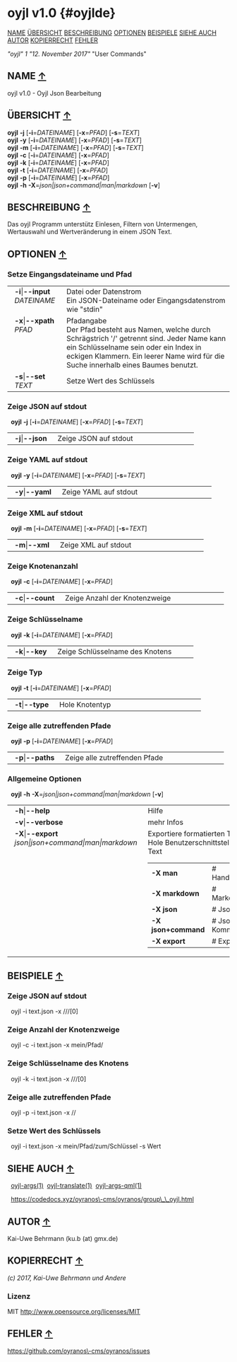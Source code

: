 # oyjl v1.0 {#oyjlde}
<a name="toc"></a>
[NAME](#name) [ÜBERSICHT](#synopsis) [BESCHREIBUNG](#description) [OPTIONEN](#options) [BEISPIELE](#examples) [SIEHE AUCH](#seealso) [AUTOR](#author) [KOPIERRECHT](#copyright) [FEHLER](#bugs) 

*"oyjl"* *1* *"12. November 2017"* "User Commands"

<h2>NAME <a href="#toc" name="name">&uarr;</a></h2>

oyjl v1.0 \- Oyjl Json Bearbeitung

<h2>ÜBERSICHT <a href="#toc" name="synopsis">&uarr;</a></h2>

**oyjl** <strong>\-j</strong> [<strong>\-i</strong>=<em>DATEINAME</em>] [<strong>\-x</strong>=<em>PFAD</em>] [<strong>\-s</strong>=<em>TEXT</em>]
<br />
**oyjl** <strong>\-y</strong> [<strong>\-i</strong>=<em>DATEINAME</em>] [<strong>\-x</strong>=<em>PFAD</em>] [<strong>\-s</strong>=<em>TEXT</em>]
<br />
**oyjl** <strong>\-m</strong> [<strong>\-i</strong>=<em>DATEINAME</em>] [<strong>\-x</strong>=<em>PFAD</em>] [<strong>\-s</strong>=<em>TEXT</em>]
<br />
**oyjl** <strong>\-c</strong> [<strong>\-i</strong>=<em>DATEINAME</em>] [<strong>\-x</strong>=<em>PFAD</em>]
<br />
**oyjl** <strong>\-k</strong> [<strong>\-i</strong>=<em>DATEINAME</em>] [<strong>\-x</strong>=<em>PFAD</em>]
<br />
**oyjl** <strong>\-t</strong> [<strong>\-i</strong>=<em>DATEINAME</em>] [<strong>\-x</strong>=<em>PFAD</em>]
<br />
**oyjl** <strong>\-p</strong> [<strong>\-i</strong>=<em>DATEINAME</em>] [<strong>\-x</strong>=<em>PFAD</em>]
<br />
**oyjl** <strong>\-h</strong> <strong>\-X</strong>=<em>json|json+command|man|markdown</em> [<strong>\-v</strong>]

<h2>BESCHREIBUNG <a href="#toc" name="description">&uarr;</a></h2>

Das oyjl Programm unterstütz Einlesen, Filtern von Untermengen, Wertauswahl und Wertveränderung in einem JSON Text.

<h2>OPTIONEN <a href="#toc" name="options">&uarr;</a></h2>

### Setze Eingangsdateiname und Pfad

<table style='width:100%'>
 <tr><td style='padding-left:1em;padding-right:1em;vertical-align:top;width:25%'><strong>-i</strong>|<strong>--input</strong> <em>DATEINAME</em></td> <td>Datei oder Datenstrom<br />Ein JSON-Dateiname oder Eingangsdatenstrom wie "stdin" </tr>
 <tr><td style='padding-left:1em;padding-right:1em;vertical-align:top;width:25%'><strong>-x</strong>|<strong>--xpath</strong> <em>PFAD</em></td> <td>Pfadangabe<br />Der Pfad besteht aus Namen, welche durch Schrägstrich '/' getrennt sind. Jeder Name kann ein Schlüsselname sein oder ein Index in eckigen Klammern. Ein leerer Name wird für die Suche innerhalb eines Baumes benutzt. </tr>
 <tr><td style='padding-left:1em;padding-right:1em;vertical-align:top;width:25%'><strong>-s</strong>|<strong>--set</strong> <em>TEXT</em></td> <td>Setze Wert des Schlüssels </tr>
</table>

### Zeige JSON auf stdout
&nbsp;&nbsp;**oyjl** <strong>-j</strong> [<strong>\-i</strong>=<em>DATEINAME</em>] [<strong>\-x</strong>=<em>PFAD</em>] [<strong>\-s</strong>=<em>TEXT</em>]

<table style='width:100%'>
 <tr><td style='padding-left:1em;padding-right:1em;vertical-align:top;width:25%'><strong>-j</strong>|<strong>--json</strong></td> <td>Zeige JSON auf stdout</td> </tr>
</table>

### Zeige YAML auf stdout
&nbsp;&nbsp;**oyjl** <strong>-y</strong> [<strong>\-i</strong>=<em>DATEINAME</em>] [<strong>\-x</strong>=<em>PFAD</em>] [<strong>\-s</strong>=<em>TEXT</em>]

<table style='width:100%'>
 <tr><td style='padding-left:1em;padding-right:1em;vertical-align:top;width:25%'><strong>-y</strong>|<strong>--yaml</strong></td> <td>Zeige YAML auf stdout</td> </tr>
</table>

### Zeige XML auf stdout
&nbsp;&nbsp;**oyjl** <strong>-m</strong> [<strong>\-i</strong>=<em>DATEINAME</em>] [<strong>\-x</strong>=<em>PFAD</em>] [<strong>\-s</strong>=<em>TEXT</em>]

<table style='width:100%'>
 <tr><td style='padding-left:1em;padding-right:1em;vertical-align:top;width:25%'><strong>-m</strong>|<strong>--xml</strong></td> <td>Zeige XML auf stdout</td> </tr>
</table>

### Zeige Knotenanzahl
&nbsp;&nbsp;**oyjl** <strong>-c</strong> [<strong>\-i</strong>=<em>DATEINAME</em>] [<strong>\-x</strong>=<em>PFAD</em>]

<table style='width:100%'>
 <tr><td style='padding-left:1em;padding-right:1em;vertical-align:top;width:25%'><strong>-c</strong>|<strong>--count</strong></td> <td>Zeige Anzahl der Knotenzweige</td> </tr>
</table>

### Zeige Schlüsselname
&nbsp;&nbsp;**oyjl** <strong>-k</strong> [<strong>\-i</strong>=<em>DATEINAME</em>] [<strong>\-x</strong>=<em>PFAD</em>]

<table style='width:100%'>
 <tr><td style='padding-left:1em;padding-right:1em;vertical-align:top;width:25%'><strong>-k</strong>|<strong>--key</strong></td> <td>Zeige Schlüsselname des Knotens</td> </tr>
</table>

### Zeige Typ
&nbsp;&nbsp;**oyjl** <strong>-t</strong> [<strong>\-i</strong>=<em>DATEINAME</em>] [<strong>\-x</strong>=<em>PFAD</em>]

<table style='width:100%'>
 <tr><td style='padding-left:1em;padding-right:1em;vertical-align:top;width:25%'><strong>-t</strong>|<strong>--type</strong></td> <td>Hole Knotentyp</td> </tr>
</table>

### Zeige alle zutreffenden Pfade
&nbsp;&nbsp;**oyjl** <strong>-p</strong> [<strong>\-i</strong>=<em>DATEINAME</em>] [<strong>\-x</strong>=<em>PFAD</em>]

<table style='width:100%'>
 <tr><td style='padding-left:1em;padding-right:1em;vertical-align:top;width:25%'><strong>-p</strong>|<strong>--paths</strong></td> <td>Zeige alle zutreffenden Pfade</td> </tr>
</table>

### Allgemeine Optionen
&nbsp;&nbsp;**oyjl** <strong>-h</strong> <strong>\-X</strong>=<em>json|json+command|man|markdown</em> [<strong>\-v</strong>]

<table style='width:100%'>
 <tr><td style='padding-left:1em;padding-right:1em;vertical-align:top;width:25%'><strong>-h</strong>|<strong>--help</strong></td> <td>Hilfe</td> </tr>
 <tr><td style='padding-left:1em;padding-right:1em;vertical-align:top;width:25%'><strong>-v</strong>|<strong>--verbose</strong></td> <td>mehr Infos</td> </tr>
 <tr><td style='padding-left:1em;padding-right:1em;vertical-align:top;width:25%'><strong>-X</strong>|<strong>--export</strong> <em>json|json+command|man|markdown</em></td> <td>Exportiere formatierten Text<br />Hole Benutzerschnittstelle als Text
  <table>
   <tr><td style='padding-left:0.5em'><strong>-X man</strong></td><td># Handbuch</td></tr>
   <tr><td style='padding-left:0.5em'><strong>-X markdown</strong></td><td># Markdown</td></tr>
   <tr><td style='padding-left:0.5em'><strong>-X json</strong></td><td># Json</td></tr>
   <tr><td style='padding-left:0.5em'><strong>-X json+command</strong></td><td># Json + Kommando</td></tr>
   <tr><td style='padding-left:0.5em'><strong>-X export</strong></td><td># Export</td></tr>
  </table>
  </td>
 </tr>
</table>


<h2>BEISPIELE <a href="#toc" name="examples">&uarr;</a></h2>

### Zeige JSON auf stdout
&nbsp;&nbsp;oyjl -i text.json \-x ///[0]
### Zeige Anzahl der Knotenzweige
&nbsp;&nbsp;oyjl \-c \-i text.json \-x mein/Pfad/
### Zeige Schlüsselname des Knotens
&nbsp;&nbsp;oyjl \-k \-i text.json \-x ///[0]
### Zeige alle zutreffenden Pfade
&nbsp;&nbsp;oyjl \-p \-i text.json \-x //
### Setze Wert des Schlüssels
&nbsp;&nbsp;oyjl \-i text.json \-x mein/Pfad/zum/Schlüssel \-s Wert

<h2>SIEHE AUCH <a href="#toc" name="seealso">&uarr;</a></h2>

&nbsp;&nbsp;[oyjl\-args](oyjlargs.html)<a href="oyjlargs.md">(1)</a>&nbsp;&nbsp;[oyjl\-translate](oyjltranslate.html)<a href="oyjltranslate.md">(1)</a>&nbsp;&nbsp;[oyjl\-args\-qml](oyjlargsqml.html)<a href="oyjlargsqml.md">(1)</a>

&nbsp;&nbsp;<a href="https://codedocs.xyz/oyranos-cms/oyranos/group__oyjl.html">https://codedocs.xyz/oyranos\-cms/oyranos/group\_\_oyjl.html</a>

<h2>AUTOR <a href="#toc" name="author">&uarr;</a></h2>

Kai\-Uwe Behrmann (ku.b (at) gmx.de) 

<h2>KOPIERRECHT <a href="#toc" name="copyright">&uarr;</a></h2>

*(c) 2017, Kai\-Uwe Behrmann und Andere*


<a name="license"></a>
### Lizenz
MIT <a href="http://www.opensource.org/licenses/MIT">http://www.opensource.org/licenses/MIT</a>

<h2>FEHLER <a href="#toc" name="bugs">&uarr;</a></h2>

 <a href="https://github.com/oyranos-cms/oyranos/issues">https://github.com/oyranos\-cms/oyranos/issues</a>

